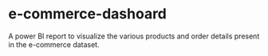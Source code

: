 # e-commerce-dashoard
A power BI report to visualize the various products and order details present in the e-commerce dataset.
